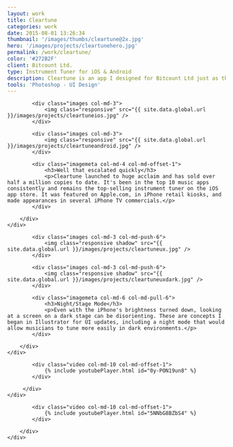 ```yaml
---
layout: work
title: Cleartune
categories: work
date: 2015-08-01 13:26:34
thumbnail: '/images/thumbs/cleartune@2x.jpg'
hero: '/images/projects/cleartunehero.jpg'
permalink: /work/cleartune/
color: '#272B2F'
client: Bitcount Ltd.
type: Instrument Tuner for iOS & Android
description: Cleartune is an app I designed for Bitcount Ltd just as the iOS app store was getting really huge. The challenge was to display both fine and coarse readings in an intuitive way that worked even when the user might be holding an instrument and looking at the app from several feet away. 
tools: 'Photoshop - UI Design'
---
```


<section class="projectsection">
    <div class="container">
        <div class="row">
  
            <div class="images col-md-3">
                <img class="responsive" src="{{ site.data.global.url }}/images/projects/cleartuneios.jpg" />
            </div>

            <div class="images col-md-3">
                <img class="responsive" src="{{ site.data.global.url }}/images/projects/cleartuneandroid.jpg" />
            </div>

            <div class="imagemeta col-md-4 col-md-offset-1">
                <h3>Well that escalated quickly</h3>
                <p>Cleartune launched to huge acclaim and has sold over half a million copies to date. It's been in the top 10 music apps consistently and remains the top-selling instrument tuner on the iOS app store. It was featured on Apple.com, in iPhone retail kiosks, and made appearances in several iPhone TV commercials.</p>
            </div>

        </div>   
    </div>
</section>

<section class="projectsection dark">
    <div class="container">
        <div class="row">
  
            <div class="images col-md-3 col-md-push-6">
                <img class="responsive shadow" src="{{ site.data.global.url }}/images/projects/cleartuneux.jpg" />
            </div>

            <div class="images col-md-3 col-md-push-6">
                <img class="responsive shadow" src="{{ site.data.global.url }}/images/projects/cleartuneuxdark.jpg" />
            </div>

            <div class="imagemeta col-md-6 col-md-pull-6">
                <h3>Night/Stage Mode</h3>
                <p>Even with the iPhone's brightness turned down, looking at a screen on a dark stage can be disorienting. These are concepts I began in Illustrator for UI updates, including a night mode that would allow musicians to tune more easily in dark environments.</p>
            </div>

        </div>   
    </div>
</section>


<section class="projectsection">
    <div class="container">
        <div class="row">
            
            <div class="video col-md-10 col-md-offset-1">
                {% include youtubePlayer.html id="0y-PON19un8" %}         
            </div> 
            
         </div>   
    </div>
</section>

<section class="projectsection">
    <div class="container">
        <div class="row">
  
            <div class="video col-md-10 col-md-offset-1">
                {% include youtubePlayer.html id="5NNbG8BZbS4" %}         
            </div>
            
        </div>   
    </div>
</section>
